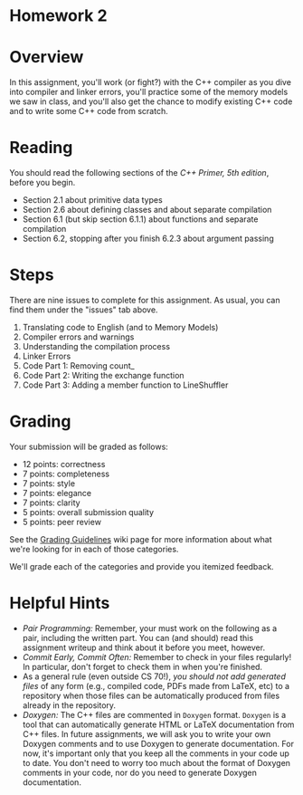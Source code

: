 # Homework 2

# Overview
In this assignment, you'll work (or fight?) with the C++ compiler as you dive into compiler and linker errors, you'll practice some of the memory models we saw in class, and you'll also get the chance to modify existing C++ code and to write some C++ code from scratch.


# Reading
You should read the following sections of the *C++ Primer, 5th edition*, before you begin.
* Section 2.1 about primitive data types
* Section 2.6 about defining classes and about separate compilation
* Section 6.1 (but skip section 6.1.1) about functions and separate compilation
* Section 6.2, stopping after you finish 6.2.3 about argument passing

# Steps
There are nine issues to complete for this assignment.
As usual, you can find them under the "issues" tab above.

1. Translating code to English (and to Memory Models)
2. Compiler errors and warnings
3. Understanding the compilation process
4. Linker Errors
5. Code Part 1: Removing count_
6. Code Part 2: Writing the exchange function
7. Code Part 3: Adding a member function to LineShuffler

# Grading
Your submission will be graded as follows:
* 12 points: correctness
* 7 points: completeness
* 7 points: style
* 7 points: elegance
* 7 points: clarity
* 5 points: overall submission quality
* 5 points: peer review

See the [Grading Guidelines](https://github.com/hmc-cs70-fall2016/Wiki/wiki/GradingGuidelines) wiki page for more information about what we're looking for in each of those categories.

We'll grade each of the categories and provide you itemized feedback.

# Helpful Hints
* *Pair Programming:* Remember, your must work on the following as a pair, including the written part.
You can (and should) read this assignment writeup and think about it before you meet, however.
* *Commit Early, Commit Often:* Remember to check in your files regularly!
In particular, don't forget to check them in when you're finished.
* As a general rule (even outside CS 70!), *you should not add generated files* of any form (e.g., compiled code, PDFs made from LaTeX, etc) to a repository when those files can be automatically produced from files already in the repository.
* *Doxygen:* The C++ files are commented in `Doxygen` format.
`Doxygen` is a tool that can automatically generate HTML or LaTeX documentation from C++ files.
In future assignments, we will ask you to write your own Doxygen comments and to use Doxygen to generate documentation.
For now, it's important only that you keep all the comments in your code up to date.
You don't need to worry too much about the format of Doxygen comments in your code, nor do you need to generate Doxygen documentation.

